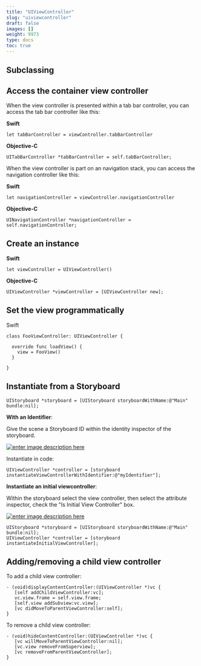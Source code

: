 ```yaml
---
title: "UIViewController"
slug: "uiviewcontroller"
draft: false
images: []
weight: 9973
type: docs
toc: true
---
```


## Subclassing


## Access the container view controller
When the view controller is presented within a tab bar controller, you can access the tab bar controller like this:

**Swift**

    let tabBarController = viewController.tabBarController

**Objective-C**

    UITabBarController *tabBarController = self.tabBarController;

When the view controller is part on an navigation stack, you can access the navigation controller like this:

**Swift**

    let navigationController = viewController.navigationController

**Objective-C**

    UINavigationController *navigationController = self.navigationController;

## Create an instance
**Swift**

    let viewController = UIViewController()

**Objective-C**

    UIViewController *viewController = [UIViewController new];

## Set the view programmatically
Swift

    class FooViewController: UIViewController {

      override func loadView() {
        view = FooView()
      }

    }

## Instantiate from a Storyboard
    
    UIStoryboard *storyboard = [UIStoryboard storyboardWithName:@"Main" bundle:nil];
    
**With an Identifier**:

Give the scene a Storyboard ID within the identity inspector of the storyboard.
 
[![enter image description here][1]][1]
     
Instantiate in code:

    UIViewController *controller = [storyboard instantiateViewControllerWithIdentifier:@"myIdentifier"];

**Instantiate an initial viewcontroller**:

Within the storyboard select the view controller, then select the attribute inspector, check the "Is Initial View Controller" box.

[![enter image description here][2]][2]
     
    UIStoryboard *storyboard = [UIStoryboard storyboardWithName:@"Main" bundle:nil];
    UIViewController *controller = [storyboard instantiateInitialViewController];


  [1]: http://i.stack.imgur.com/aZyXo.png
  [2]: http://i.stack.imgur.com/rc7Wi.png

## Adding/removing a child view controller
To add a child view controller:

    - (void)displayContentController:(UIViewController *)vc {
       [self addChildViewController:vc];
       vc.view.frame = self.view.frame;
       [self.view addSubview:vc.view];
       [vc didMoveToParentViewController:self];
    }

To remove a child view controller:

    - (void)hideContentController:(UIViewController *)vc {
       [vc willMoveToParentViewController:nil];
       [vc.view removeFromSuperview];
       [vc removeFromParentViewController];
    }



